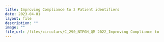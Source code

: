 ```yaml
---
title: Improving Compliance to 2 Patient identifiers
date: 2023-04-01
layout: file
description: ""
image: ""
file_url: /files/circulars/C_290_NTFGH_QM 2022_Improving Compliance to 2 Patient identifiers.pdf
---
```

